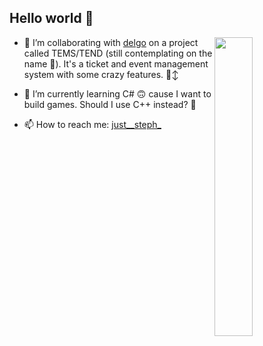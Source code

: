 ## Hello world 👋 

  
<!-- <img  width="62%" src="https://github-readme-stats.vercel.app/api?username=chloe7243&show_icons=true&theme=radical&hide=stars,issues&rank_icon=github"/> -->


<img  width="35%" align="right" src="https://github-readme-stats.vercel.app/api/top-langs/?username=chloe7243&theme=radical&layout=compact"/>

- 🔭 I’m collaborating with [delgo]((https://github.com/ifeanyianyanwu))  on a project called TEMS/TEND (still contemplating on the name 👀). It's a ticket and event management system with some crazy features. 🙂‍↕️

- 🌱 I’m currently learning C# 🙃 cause I want to build games. Should I use C++ instead? 🤔

- 📫 How to reach me: [just__steph_](https://x.com/just__steph_)

<!--
**Chloe7243/Chloe7243** is a ✨ _special_ ✨ repository because its `README.md` (this file) appears on your GitHub profile.

Here are some ideas to get you started:


- 👯 I’m looking to collaborate on ...
- 🤔 I’m looking for help with ...
- 💬 Ask me about ...
- 😄 Pronouns: ...
- ⚡ Fun fact: ...
-->

